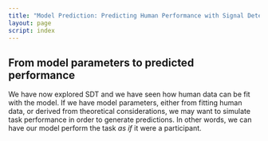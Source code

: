 ```yaml
---
title: "Model Prediction: Predicting Human Performance with Signal Detection Theory"
layout: page
script: index
---
```


## From model parameters to predicted performance

We have now explored SDT and we have seen how human data can be fit with the model. If we have model
parameters, either from fitting human data, or derived from theoretical considerations, we may want
to simulate task performance in order to generate predictions. In other words, we can have our model
perform the task *as if* it were a participant.

<sdt-example-model>
  <sdt-control run pause reset coherence=".5" trials="10" duration="500"></sdt-control>
  <rdk-task count="100" coherence=".5" trials="10" duration="500" wait="500" iti="500"></rdk-task>
  <sdt-model interactive threshold bias distributions sensitivity histogram
    color="outcome" d="1" c=".5"></sdt-model>
  <sdt-response trial feedback="outcome"></sdt-response>
  <sdt-table numeric summary="stimulusRates accuracy" hits="0" misses="0" false-alarms="0" correct-rejections="0">
    </sdt-table>
  <roc-space hr=".5" far=".5" point="all" iso-d="all" iso-c="all"></roc-space>
</sdt-example-model>
